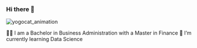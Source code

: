 ### Hi there 👋 

![yogocat_animation](https://user-images.githubusercontent.com/118692087/219830212-33eeb4c5-a159-4a76-a0eb-afe27cc1f399.gif)


:woman_student: I am a Bachelor in Business Administration with a Master in Finance
🌱 I’m currently learning Data Science


<!--
**VirmarSosa/virmarsosa** is a ✨ _special_ ✨ repository because its `README.md` (this file) appears on your GitHub profile.
![code](https://user-images.githubusercontent.com/118692087/219829842-33538668-c6e9-42a7-919c-ee15c4632dbe.gif)

Here are some ideas to get you started:

🔭 I’m currently working on Amazon
🌱 I’m currently learning Data Science
🤔 i’m looking for help with coding skills

